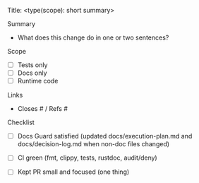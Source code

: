 Title: <type(scope): short summary>

Summary
- What does this change do in one or two sentences?

Scope
- [ ] Tests only
- [ ] Docs only
- [ ] Runtime code

Links
- Closes #<issue> / Refs #<issue>

Checklist
- [ ] Docs Guard satisfied (updated docs/execution-plan.md and docs/decision-log.md when non-doc files changed)
- [ ] CI green (fmt, clippy, tests, rustdoc, audit/deny)
- [ ] Kept PR small and focused (one thing)

